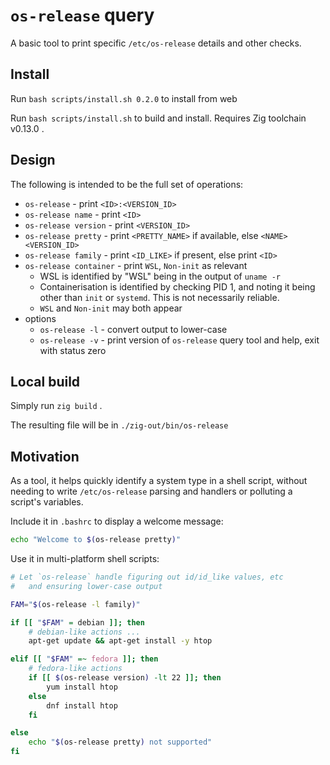 # `os-release` query

A basic tool to print specific `/etc/os-release` details and other checks.

## Install

Run `bash scripts/install.sh 0.2.0` to install from web

Run `bash scripts/install.sh` to build and install. Requires Zig toolchain v0.13.0 .

## Design

The following is intended to be the full set of operations:

* `os-release` - print `<ID>:<VERSION_ID>`
* `os-release name` - print `<ID>`
* `os-release version` - print `<VERSION_ID>`
* `os-release pretty` - print `<PRETTY_NAME>` if available, else `<NAME> <VERSION_ID>`
* `os-release family` - print `<ID_LIKE>` if present, else print `<ID>`
* `os-release container` - print `WSL`, `Non-init` as relevant
    * WSL is identified by "WSL" being in the output of `uname -r`
    * Containerisation is identified by checking PID 1, and noting it being other than `init` or `systemd`. This is not necessarily reliable.
    * `WSL` and `Non-init` may both appear
* options
    * `os-release -l` - convert output to lower-case
    * `os-release -v` - print version of `os-release` query tool and help, exit with status zero

## Local build

Simply run `zig build` .

The resulting file will be in `./zig-out/bin/os-release`

## Motivation

As a tool, it helps quickly identify a system type in a shell script, without needing to write `/etc/os-release` parsing and handlers or polluting a script's variables.

Include it in `.bashrc` to display a welcome message:

```sh
echo "Welcome to $(os-release pretty)"
```

Use it in multi-platform shell scripts:

```sh
# Let `os-release` handle figuring out id/id_like values, etc
#   and ensuring lower-case output

FAM="$(os-release -l family)"

if [[ "$FAM" = debian ]]; then
    # debian-like actions ...
    apt-get update && apt-get install -y htop

elif [[ "$FAM" =~ fedora ]]; then
    # fedora-like actions
    if [[ $(os-release version) -lt 22 ]]; then
        yum install htop
    else
        dnf install htop
    fi

else
    echo "$(os-release pretty) not supported"
fi
```

